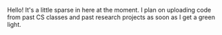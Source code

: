 Hello! It's a little sparse in here at the moment. I plan on uploading code from past CS classes and past research projects as soon as I get a green light.
<!---
CainanD/CainanD is a ✨ special ✨ repository because its `README.md` (this file) appears on your GitHub profile.
You can click the Preview link to take a look at your changes.
--->
